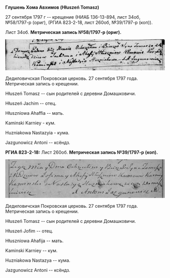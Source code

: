 **Глушень Хома Авхимов (Hłuszeń Tomasz)**

27 сентября 1797 г -- крещение (НИАБ 136-13-894, лист 34об, №58/1797-р
(ориг), (РГИА 823-2-18, лист 260об, №39/1797-р (коп)).

Лист 34об. **Метрическая запись №58/1797-р (ориг).**

![](./media/9d2b70f97364cbd33609b1d1fe43676b770a2040.png)

Дедиловичская Покровская церковь. 27 сентября 1797 года. Метрическая
запись о крещении.

Hłuszeń Tomasz -- сын родителей с деревни Домашковичи.

Hłuszeń Jachim -- отец.

Hłuszniowa Ahaffia -- мать.

Kaminski Karniey - кум.

Huzniakowa Nastazyia - кума.

Jazgunowicz Antoni -- ксёндз.

**РГИА 823-2-18:** Лист 260об. **Метрическая запись №39/1797-р (коп).**

![](./media/acbaf07a64177259deadc5ea0ef050ee330251ea.png)

Дедиловичская Покровская церковь. 27 сентября 1797 года. Метрическая
запись о крещении.

Hłuszeń Tomasz -- сын родителей с деревни Домашковичи.

Hłuszeń Jofim -- отец.

Hłuszniowa Ahafija -- мать.

Kaminski Karniey -- кум.

Huzniakowa Nastazya -- кума.

Jazgunowicz Antoni -- ксёндз.
